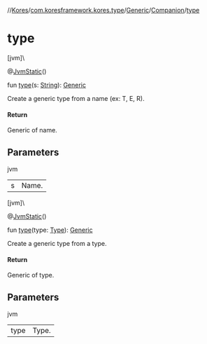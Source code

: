 //[Kores](../../../../index.md)/[com.koresframework.kores.type](../../index.md)/[Generic](../index.md)/[Companion](index.md)/[type](type.md)

# type

[jvm]\

@[JvmStatic](https://kotlinlang.org/api/latest/jvm/stdlib/kotlin.jvm/-jvm-static/index.html)()

fun [type](type.md)(s: [String](https://kotlinlang.org/api/latest/jvm/stdlib/kotlin/-string/index.html)): [Generic](../index.md)

Create a generic type from a name (ex: T, E, R).

#### Return

Generic of name.

## Parameters

jvm

| | |
|---|---|
| s | Name. |

[jvm]\

@[JvmStatic](https://kotlinlang.org/api/latest/jvm/stdlib/kotlin.jvm/-jvm-static/index.html)()

fun [type](type.md)(type: [Type](https://docs.oracle.com/javase/8/docs/api/java/lang/reflect/Type.html)): [Generic](../index.md)

Create a generic type from a type.

#### Return

Generic of type.

## Parameters

jvm

| | |
|---|---|
| type | Type. |
